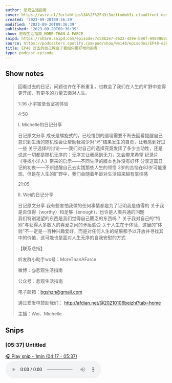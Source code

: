 ```yaml
---
author: 悲观生活指南
cover: https://wsrv.nl/?url=https%3A%2F%2Fd3t3ozftmdmh3i.cloudfront.net%2Fproduction%2Fpodcast_uploaded_nologo%2F11667696%2F11667696-1609830901337-19ceeec01a918.jpg&w=200&h=200
created: '2023-09-20T09:36:39'
modified: '2023-09-20T09:36:39'
published: '2023-09-20T09:36:39'
show: 悲观生活指南 MORE THAN A FARCE
snipd: https://share.snipd.com/episode/7c58b2e7-e622-429e-b98f-99849682962f
source: https://podcasters.spotify.com/pod/show/wei48/episodes/EP48-e29ifha
title: EP48 过去的自己教会了我如何更好地向前看
type: podcast-episode
---
```



## Show notes
> 回看过去的日记，问题也许在不断重复，也教会了我们在人生的旷野中变得更开阔，有更多的力量去面对人生。
> 
>  
> 
> 1:36 小宇宙录音室初体验
> 
> 4:50 
> 
> I. Michelle的日记分享 
> 
> 
> 日记原文分享 
> 成长是螺旋式的，已经悟到的道理需要不断去回看提醒自己 
> 意识到生活的随机性会让帮助我减少对“坏”结果发生的自责，让我感到好过一些 
> 关乎选择的讨论——我们对自己的选择究竟发挥了多少主动性，还是说这一切都是随机无序的；无序又让我感到无力，又会带来希望 
> 纪录片《寻找小洋人》带来的启示——不同生活的版本也许没有好坏 
> 分享这篇日记的初衷——不断提醒自己去实践那些人生的领悟 
> 3岁的苦恼在83岁可能重现，但是在人生的旷野中，我们会随着年龄对生活越来越有掌控感 
> 
>  
> 
> 21:05
> 
> II. Wei的日记分享 
> 
> 
> 日记原文分享 
> 我有些害怕我做的任何事情都是为了证明我是值得的 
> 关于我是否值得（worthy）和足够（enough)，也许是人类共通的问题  
> 我们特别渴望的东西是我们觉得自己匮乏的东西吗？ 
> 关于我对自己的“特别”与获得大多数人的喜爱之间的矛盾感受 
> 关于人生在于体验，这里的“体验”不一定是一百种兴趣爱好，而是对任何人生的结果都予以开放并寻找其中的价值，这可能也是面对人生无序的自我安慰的方式 
> 
>  
> 
> 【联系悲指】 
> 
> 听友群小助手wx号：MoreThanAFarce
> 
> 微博：@悲观生活指南
> 
> 公众号：悲观生活指南
> 
> 电子邮箱：bgshzn@gmail.com
> 
> 通过爱发电赞助我们： http://afdian.net/@20210106beizhi?tab=home 
> 
> 主播：Wei、Michelle

## Snips
### [05:37] Untitled
[🎧 Play snip - 1min️ (04:17 - 05:37)](https://share.snipd.com/snip/e0641063-0287-40f9-af0f-349d1c31bf05)
<audio controls> <source src="https://anchor.fm/s/46241440/podcast/play/76151786/https%3A%2F%2Fd3ctxlq1ktw2nl.cloudfront.net%2Fstaging%2F2023-8-20%2F1769b8c0-3a4f-a7fc-160f-33603dd8cb9a.mp3#t=04:17,05:37"> </audio>
